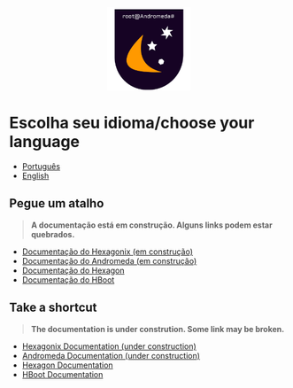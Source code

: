 <p align="center">
<img src="https://github.com/hexagonix/Doc/blob/main/Img/Hexagonix.png" width="150" height="150">
</p>

# Escolha seu idioma/choose your language

* [Português](https://github.com/hexagonix/Doc#pegue-um-atalho)
* [English](https://github.com/hexagonix/Doc#take-a-shortcut)

## Pegue um atalho

> **A documentação está em construção. Alguns links podem estar quebrados.**

* [Documentação do Hexagonix (em construção)](https://github.com/hexagonix/Doc/tree/main/Hexagonix/README.md)
* [Documentação do Andromeda (em construção)](https://github.com/hexagonix/Doc/tree/main/Andromeda/README.md)
* [Documentação do Hexagon](https://github.com/hexagonix/Doc/tree/main/Hexagon/README.md)
* [Documentação do HBoot](https://github.com/hexagonix/Doc/tree/main/HBoot/README.md) 

<!-- Documentação im inglês -->

## Take a shortcut

> **The documentation is under constrution. Some link may be broken.**

* [Hexagonix Documentation (under construction)](https://github.com/hexagonix/Doc/tree/main/Hexagonix/README.en.md)
* [Andromeda Documentation (under construction)](https://github.com/hexagonix/Doc/tree/main/Andromeda/README.en.md)
* [Hexagon Documentation](https://github.com/hexagonix/Doc/tree/main/Hexagon/README.en.md)
* [HBoot Documentation](https://github.com/hexagonix/Doc/tree/main/HBoot/README.en.md)

<!--

Versão deste arquivo: 1.0

-->